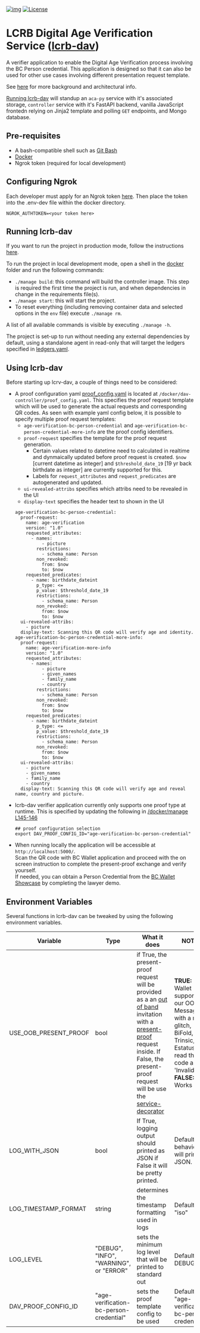 [![img](https://img.shields.io/badge/Lifecycle-Maturing-007EC6)](https://github.com/bcgov/repomountie/blob/master/doc/lifecycle-badges.md)
[![License](https://img.shields.io/badge/License-Apache%202.0-blue.svg)](LICENSE)

# LCRB Digital Age Verification Service ([lcrb-dav](https://hackmd.io/@esune/SywrtDQvp))

A verifier application to enable the Digital Age Verification process involving the BC Person credential. This application is designed so that it can also be used for other use cases involving different presentation request template.

See [here](https://hackmd.io/@esune/SywrtDQvp) for more background and architectural info.

[Running lcrb-dav](#running-lcrb-dav) will standup an `aca-py` service with it's associated storage, `controller` service with it's FastAPI backend, vanilla JavaScript frontedn relying on Jinja2 template and polling `GET` endpoints, and Mongo database.

## Pre-requisites

- A bash-compatible shell such as [Git Bash](https://git-scm.com/downloads)
- [Docker](https://docs.docker.com/get-docker/)
- Ngrok token (required for local development)

## Configuring Ngrok

Each developer must apply for an Ngrok token [here](https://dashboard.ngrok.com/get-started/your-authtoken). Then place the token into the .env-dev file within the docker directory.

```
NGROK_AUTHTOKEN=<your token here>
```

## Running lcrb-dav

If you want to run the project in production mode, follow the instructions [here](docs/Docker-for-Production.md).

To run the project in local development mode, open a shell in the [docker](docker/) folder and run the following commands:

- `./manage build`: this command will build the controller image. This step is required the first time the project is run, and when dependencies in change in the requirements file(s).
- `./manage start`: this will start the project.
- To reset everything (including removing container data and selected options in the `env` file) execute `./manage rm`.

A list of all available commands is visible by executing `./manage -h`.

The project is set-up to run without needing any external dependencies by default, using a standalone agent in read-only that will target the ledgers specified in [ledgers.yaml](docker/agent/config/ledgers.yaml).

## Using lcrb-dav

Before starting up lcrv-dav, a couple of things need to be considered:

- A proof configuration yaml [proof_config.yaml](/docker/dav-controller/proof_config.yaml) is located at `/docker/dav-controller/proof_config.yaml`. This specifies the proof request template which will be used to generate the actual requests and corresponding QR codes. As seen with example yaml config below, it is possible to specify multiple proof request templates:
  - `age-verification-bc-person-credential` and `age-verification-bc-person-credential-more-info` are the proof config identifiers.
  - `proof-request` specifies the template for the proof request generation.
    - Certain values related to datetime need to calculated in realtime and dynmaically updated before proof request is created. `$now` [current datetime as integer] and `$threshold_date_19` [19 yr back birthdate as integer] are currently supported for this.
    - Labels for `request_attributes` and `request_predicates` are autogenerated and updated.
  - `ui-revealed-attribs` specifies which attribs need to be revealed in the UI
  - `display-text` specifies the header text to shown in the UI
  ```
  age-verification-bc-person-credential:
    proof-request:
      name: age-verification
      version: "1.0"
      requested_attributes:
        - names:
            - picture
          restrictions:
            - schema_name: Person
          non_revoked:
            from: $now
            to: $now
      requested_predicates:
        - name: birthdate_dateint
          p_type: <=
          p_value: $threshold_date_19
          restrictions:
            - schema_name: Person
          non_revoked:
            from: $now
            to: $now
    ui-revealed-attribs:
      - picture
    display-text: Scanning this QR code will verify age and identity.
  age-verification-bc-person-credential-more-info:
    proof-request:
      name: age-verification-more-info
      version: "1.0"
      requested_attributes:
        - names:
            - picture
            - given_names
            - family_name
            - country
          restrictions:
            - schema_name: Person
          non_revoked:
            from: $now
            to: $now
      requested_predicates:
        - name: birthdate_dateint
          p_type: <=
          p_value: $threshold_date_19
          restrictions:
            - schema_name: Person
          non_revoked:
            from: $now
            to: $now
    ui-revealed-attribs:
      - picture
      - given_names
      - family_name
      - country
    display-text: Scanning this QR code will verify age and reveal name, country and picture.
  ```
- lcrb-dav verifier application currently only supports one proof type at runtime. This is specified by updating the following in [/docker/manage L145-146](/docker/manage)
  ```
  ## proof configuration selection
  export DAV_PROOF_CONFIG_ID="age-verification-bc-person-credential"
  ```
- When running locally the application will be accessible at `http://localhost:5000/`. </br>
  Scan the QR code with BC Wallet application and proceed with the on screen instruction to complete the present-proof exchange and verify yourself. </br>
  If needed, you can obtain a Person Credential from the [BC Wallet Showcase](https://digital.gov.bc.ca/digital-trust/showcase) by completing the lawyer demo.

## Environment Variables

Several functions in lcrb-dav can be tweaked by using the following environment variables.

| Variable              | Type                                    | What it does                                                                                                                                                                                                                                                                                                                                                                                                                                           | NOTES                                                                                                                                                         |
| --------------------- | --------------------------------------- | ------------------------------------------------------------------------------------------------------------------------------------------------------------------------------------------------------------------------------------------------------------------------------------------------------------------------------------------------------------------------------------------------------------------------------------------------------ | ------------------------------------------------------------------------------------------------------------------------------------------------------------- |
| USE_OOB_PRESENT_PROOF | bool                                    | if True, the present-proof request will be provided as a an [out of band](https://github.com/hyperledger/aries-rfcs/tree/main/features/0434-outofband) invitation with a [present-proof](https://github.com/hyperledger/aries-rfcs/tree/main/features/0037-present-proof) request inside. If False, the present-proof request will be use the [service-decorator](https://github.com/hyperledger/aries-rfcs/tree/main/features/0056-service-decorator) | **TRUE:** BC Wallet supports our OOB Message with a minor glitch, BiFold, Lissi, Trinsic, and Estatus all read the QR code as 'Invalid' **FALSE:** Works with |
| LOG_WITH_JSON         | bool                                    | If True, logging output should printed as JSON if False it will be pretty printed.                                                                                                                                                                                                                                                                                                                                                                     | Default behavior will print as JSON.                                                                                                                          |
| LOG_TIMESTAMP_FORMAT  | string                                  | determines the timestamp formatting used in logs                                                                                                                                                                                                                                                                                                                                                                                                       | Default is "iso"                                                                                                                                              |
| LOG_LEVEL             | "DEBUG", "INFO", "WARNING", or "ERROR"  | sets the minimum log level that will be printed to standard out                                                                                                                                                                                                                                                                                                                                                                                        | Defaults to DEBUG                                                                                                                                             |
| DAV_PROOF_CONFIG_ID   | "age-verification-bc-person-credential" | sets the proof template config to be used                                                                                                                                                                                                                                                                                                                                                                                                              | Defaults to "age-verification-bc-person-credential"                                                                                                           |
